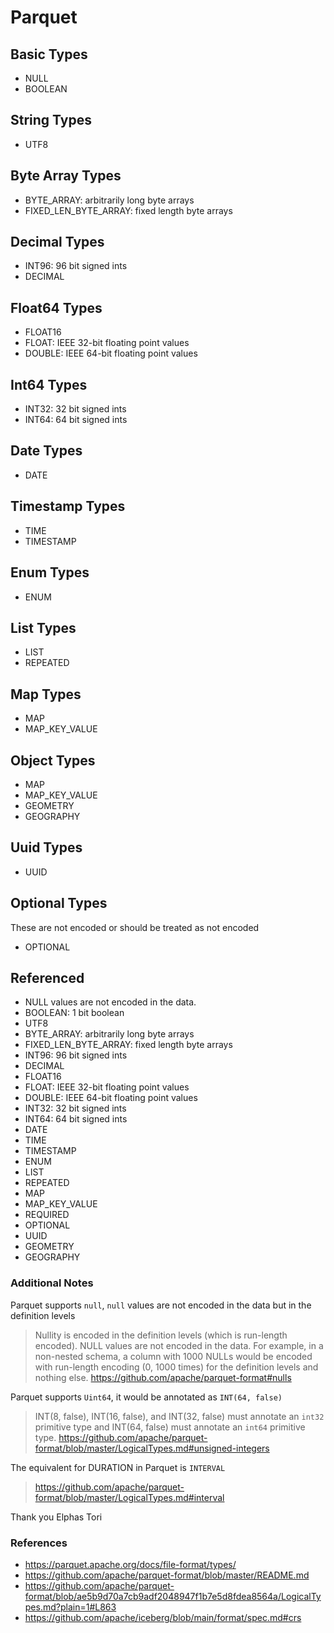 # Parquet

## Basic Types

* NULL
* BOOLEAN

## String Types

* UTF8

## Byte Array Types

* BYTE_ARRAY: arbitrarily long byte arrays
* FIXED_LEN_BYTE_ARRAY: fixed length byte arrays

## Decimal Types

* INT96: 96 bit signed ints
* DECIMAL

## Float64 Types

* FLOAT16
* FLOAT: IEEE 32-bit floating point values
* DOUBLE: IEEE 64-bit floating point values

## Int64 Types

* INT32: 32 bit signed ints
* INT64: 64 bit signed ints

## Date Types

* DATE

## Timestamp Types

* TIME
* TIMESTAMP

## Enum Types

* ENUM

## List Types

* LIST
* REPEATED

## Map Types

* MAP
* MAP_KEY_VALUE

## Object Types

* MAP
* MAP_KEY_VALUE
* GEOMETRY
* GEOGRAPHY

## Uuid Types

* UUID

## Optional Types

These are not encoded or should be treated as not encoded

* OPTIONAL

## Referenced

* NULL values are not encoded in the data. 
* BOOLEAN: 1 bit boolean
* UTF8
* BYTE_ARRAY: arbitrarily long byte arrays
* FIXED_LEN_BYTE_ARRAY: fixed length byte arrays
* INT96: 96 bit signed ints
* DECIMAL
* FLOAT16
* FLOAT: IEEE 32-bit floating point values
* DOUBLE: IEEE 64-bit floating point values
* INT32: 32 bit signed ints
* INT64: 64 bit signed ints
* DATE
* TIME
* TIMESTAMP
* ENUM
* LIST
* REPEATED
* MAP
* MAP_KEY_VALUE
* REQUIRED
* OPTIONAL
* UUID
* GEOMETRY
* GEOGRAPHY

### Additional Notes

Parquet supports `null`, `null` values are not encoded in the data but in the definition levels

> Nullity is encoded in the definition levels (which is run-length encoded). NULL values are not encoded in the data. For example, in a non-nested schema, a column with 1000 NULLs would be encoded with run-length encoding (0, 1000 times) for the definition levels and nothing else. https://github.com/apache/parquet-format#nulls

Parquet supports `Uint64`, it would be annotated as `INT(64, false)`

> INT(8, false), INT(16, false), and INT(32, false) must annotate an `int32` primitive type and INT(64, false) must annotate an `int64` primitive type. https://github.com/apache/parquet-format/blob/master/LogicalTypes.md#unsigned-integers

The equivalent for DURATION in Parquet is `INTERVAL`

> https://github.com/apache/parquet-format/blob/master/LogicalTypes.md#interval

Thank you Elphas Tori

### References

* https://parquet.apache.org/docs/file-format/types/
* https://github.com/apache/parquet-format/blob/master/README.md
* https://github.com/apache/parquet-format/blob/ae5b9d70a7cb9adf2048947f1b7e5d8fdea8564a/LogicalTypes.md?plain=1#L863
* https://github.com/apache/iceberg/blob/main/format/spec.md#crs

